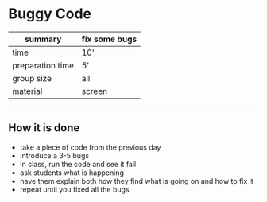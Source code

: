 
# Buggy Code

| summary | fix some bugs |
|---------|---------------|
| time  | 10'    |
| preparation time  | 5'    |
| group size | all |
| material | screen |

----

## How it is done

* take a piece of code from the previous day
* introduce a 3-5 bugs
* in class, run the code and see it fail
* ask students what is happening
* have them explain both how they find what is going on and how to fix it
* repeat until you fixed all the bugs
